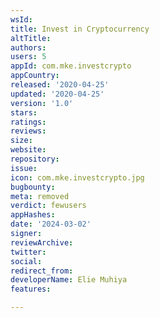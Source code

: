 ```yaml
---
wsId: 
title: Invest in Cryptocurrency
altTitle: 
authors: 
users: 5
appId: com.mke.investcrypto
appCountry: 
released: '2020-04-25'
updated: '2020-04-25'
version: '1.0'
stars: 
ratings: 
reviews: 
size: 
website: 
repository: 
issue: 
icon: com.mke.investcrypto.jpg
bugbounty: 
meta: removed
verdict: fewusers
appHashes: 
date: '2024-03-02'
signer: 
reviewArchive: 
twitter: 
social: 
redirect_from: 
developerName: Elie Muhiya
features: 

---
```


